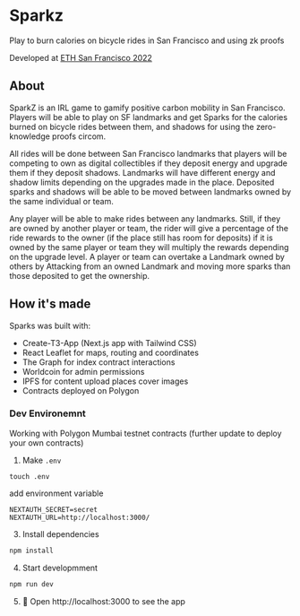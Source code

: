 # Sparkz

Play to burn calories on bicycle rides in San Francisco and using zk proofs

Developed at [ETH San Francisco 2022](https://ethglobal.com/showcase/sparkz-00gkp)  

## About
SparkZ is an IRL game to gamify positive carbon mobility in San Francisco. Players will be able to play on SF landmarks and get Sparks for the calories burned on bicycle rides between them, and shadows for using the zero-knowledge proofs circom.

All rides will be done between San Francisco landmarks that players will be competing to own as digital collectibles if they deposit energy and upgrade them if they deposit shadows. Landmarks will have different energy and shadow limits depending on the upgrades made in the place. Deposited sparks and shadows will be able to be moved between landmarks owned by the same individual or team.

Any player will be able to make rides between any landmarks. Still, if they are owned by another player or team, the rider will give a percentage of the ride rewards to the owner (if the place still has room for deposits) if it is owned by the same player or team they will multiply the rewards depending on the upgrade level. A player or team can overtake a Landmark owned by others by Attacking from an owned Landmark and moving more sparks than those deposited to get the ownership.

  
## How it's made

Sparks was built with:

- Create-T3-App (Next.js app with Tailwind CSS)  
- React Leaflet for maps, routing and coordinates  
- The Graph for index contract interactions  
- Worldcoin for admin permissions  
- IPFS for content upload places cover images  
- Contracts deployed on Polygon  

### Dev Environemnt

Working with Polygon Mumbai testnet contracts (further update to deploy your own contracts)

1. Make `.env`

```shell
touch .env
```

add environment variable

```text
NEXTAUTH_SECRET=secret
NEXTAUTH_URL=http://localhost:3000/
```

3. Install dependencies

```bash
npm install
```

4. Start developmment

```bash
npm run dev
```

5. 📱 Open http://localhost:3000 to see the app